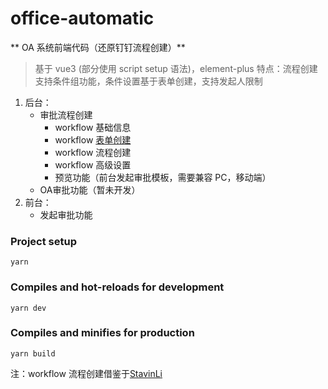 
# office-automatic

** OA 系统前端代码（还原钉钉流程创建）**

> 基于 vue3 (部分使用 script setup 语法)，element-plus
> 特点：流程创建支持条件组功能，条件设置基于表单创建，支持发起人限制

1. 后台：
    - 审批流程创建
      - workflow 基础信息
      - workflow [表单创建](https://github.com/Abunuo/form-draggable)
      - workflow 流程创建
      - workflow 高级设置
      - 预览功能（前台发起审批模板，需要兼容 PC，移动端）
    - OA审批功能（暂未开发）
2. 前台：
    - 发起审批功能

### Project setup
```
yarn
```

### Compiles and hot-reloads for development
```
yarn dev
```

### Compiles and minifies for production
```
yarn build
```

注：workflow 流程创建借鉴于[StavinLi](https://github.com/StavinLi/Workflow)